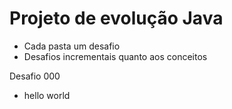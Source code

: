 # Projeto de evolução Java

- Cada pasta um desafio
- Desafios incrementais quanto aos conceitos

Desafio 000
 - hello world